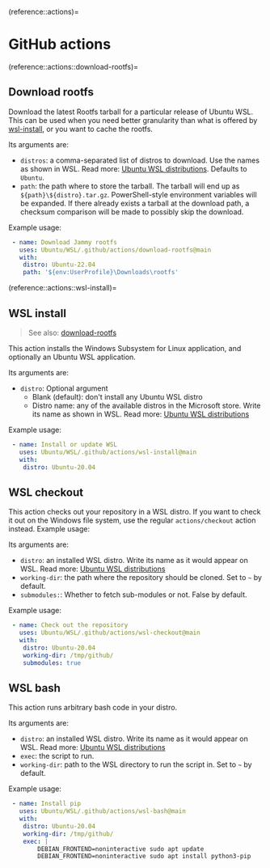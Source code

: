 (reference::actions)=
# GitHub actions

(reference::actions::download-rootfs)=
## Download rootfs
Download the latest Rootfs tarball for a particular release of Ubuntu WSL.
This can be used when you need better granularity than what is offered by [wsl-install](reference::actions::wsl-install), or you want to cache the rootfs.

Its arguments are:
- `distros`: a comma-separated list of distros to download. Use the names as shown in WSL. Read more: [Ubuntu WSL distributions](reference::distros). Defaults to `Ubuntu`.
- `path`: the path where to store the tarball. The tarball will end up as `${path}\${distro}.tar.gz`. PowerShell-style environment variables will be expanded. If there already exists a tarball at the download path, a checksum comparison will be made to possibly skip the download.

Example usage:
```yaml
 - name: Download Jammy rootfs
   uses: Ubuntu/WSL/.github/actions/download-rootfs@main
   with:
    distro: Ubuntu-22.04
    path: '${env:UserProfile}\Downloads\rootfs'
```

(reference::actions::wsl-install)=
## WSL install
> See also: [download-rootfs](reference::actions::download-rootfs)

This action installs the Windows Subsystem for Linux application, and optionally an Ubuntu WSL application.

Its arguments are:
- `distro`: Optional argument
  - Blank (default): don't install any Ubuntu WSL distro
  - Distro name: any of the available distros in the Microsoft store. Write its name as shown in WSL. Read more: [Ubuntu WSL distributions](reference::distros)

Example usage:
```yaml
 - name: Install or update WSL
   uses: Ubuntu/WSL/.github/actions/wsl-install@main
   with:
    distro: Ubuntu-20.04
```

## WSL checkout
This action checks out your repository in a WSL distro. If you want to check it out on the Windows file system, use the regular `actions/checkout` action instead. Example usage:

Its arguments are:
- `distro`: an installed WSL distro. Write its name as it would appear on WSL. Read more: [Ubuntu WSL distributions](reference::distros)
- `working-dir`: the path where the repository should be cloned. Set to `~` by default.
- `submodules:`: Whether to fetch sub-modules or not. False by default.

Example usage:
```yaml
 - name: Check out the repository
   uses: Ubuntu/WSL/.github/actions/wsl-checkout@main
   with:
    distro: Ubuntu-20.04
    working-dir: /tmp/github/
    submodules: true
```

## WSL bash
This action runs arbitrary bash code in your distro.

Its arguments are:
 - `distro`: an installed WSL distro. Write its name as it would appear on WSL. Read more: [Ubuntu WSL distributions](reference::distros)
 - `exec`: the script to run.
 - `working-dir`: path to the WSL directory to run the script in. Set to `~` by default.

Example usage:
```yaml
 - name: Install pip
   uses: Ubuntu/WSL/.github/actions/wsl-bash@main
   with:
    distro: Ubuntu-20.04
    working-dir: /tmp/github/
    exec: |
        DEBIAN_FRONTEND=noninteractive sudo apt update
        DEBIAN_FRONTEND=noninteractive sudo apt install python3-pip
```

